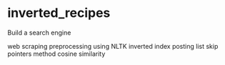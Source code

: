 # inverted_recipes

Build a search engine

web scraping
preprocessing using NLTK
inverted index 
posting list
skip pointers method
cosine similarity

